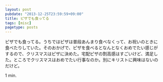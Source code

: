 ```yaml
---
layout: post
pubdate: "2013-12-25T23:59:59+09:00"
title: ピザでも食ってる
tags: [misc]
pagetype: posts
---
```

ピザでも食ってる。うちではピザは普段あんまり食べなくって、お祝いのときに食べたりしていた。そのおかげで、ピザを食べるとなんとなくおめでたい感じがするので、クリスマスはピザに決めた。宅配ピザの割高感はすごいけど、満足した。ところでクリスマスはおめでたい行事なのか。別にキリストに興味はないのだけど。

1 min.
